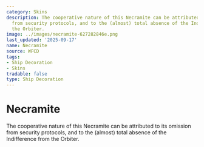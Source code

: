 ```yaml
---
category: Skins
description: The cooperative nature of this Necramite can be attributed to its omission
  from security protocols, and to the (almost) total absence of the Indifference from
  the Orbiter.
image: ../images/necramite-627282846e.png
last_updated: '2025-09-17'
name: Necramite
source: WFCD
tags:
- Ship Decoration
- Skins
tradable: false
type: Ship Decoration
---
```


# Necramite

The cooperative nature of this Necramite can be attributed to its omission from security protocols, and to the (almost) total absence of the Indifference from the Orbiter.

